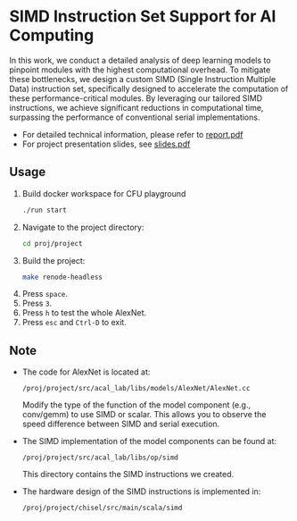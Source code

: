 #   SIMD Instruction Set Support for AI Computing
In this work, we conduct a detailed analysis of deep learning models to pinpoint modules with the highest computational overhead. To mitigate these bottlenecks, we design a custom SIMD (Single Instruction Multiple Data) instruction set, specifically designed to accelerate the computation of these performance-critical modules. By leveraging our tailored SIMD instructions, we achieve significant reductions in computational time, surpassing the performance of conventional serial implementations.

- For detailed technical information, please refer to [report.pdf](docs/report.pdf)
- For project presentation slides, see [slides.pdf](docs/slides.pdf)

## Usage

1.  Build docker workspace for CFU playground
    ```sh
    ./run start
    ```
1. Navigate to the project directory:
    ```sh
    cd proj/project
    ```
2. Build the project:
    ```sh
    make renode-headless
    ```
3. Press `space`.
4. Press `3`.
5. Press `h` to test the whole AlexNet.
6. Press `esc` and `Ctrl-D` to exit.

## Note

- The code for AlexNet is located at:
    ```
    /proj/project/src/acal_lab/libs/models/AlexNet/AlexNet.cc
    ```
    
  Modify the type of the function of the model component (e.g., conv/gemm) to use SIMD or scalar. This allows you to observe the speed difference between SIMD and serial execution.


- The SIMD implementation of the model components can be found at:
    ```
    /proj/project/src/acal_lab/libs/op/simd
    ```
  This directory contains the SIMD instructions we created.

- The hardware design of the SIMD instructions is implemented in:
    ```
    /proj/project/chisel/src/main/scala/simd
    ```